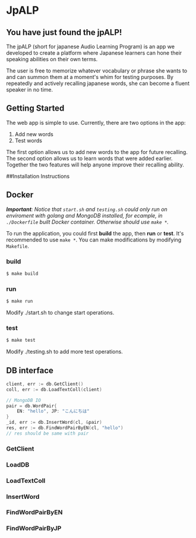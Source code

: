 # JpALP

## You have just found the jpALP!
The jpALP (short for japanese Audio Learning Program) is an app we developed to create a platform where Japanese learners can hone their speaking abilities on their own terms.

The user is free to memorize whatever vocabulary or phrase she wants to and can summon them at a moment's whim for testing purposes. By repeatedly and actively recalling japanese words, she can become a fluent speaker in no time.

## Getting Started
The web app is simple to use. Currently, there are two options in the app:
1. Add new words
2. Test words

The first option allows us to add new words to the app for future recalling. The second option allows us to learn words that were added earlier. Together the two features will help anyone improve their recalling ability.

##Installation Instructions


## Docker

***Important**: Notice that ```start.sh``` and ```testing.sh``` could only run on enviroment with golang and MongoDB installed, 
for ecample, in ```./Dockerfile``` built Docker container. Otherwise should use ```make *```.*

To run the application, you could first **build** the app, then **run** or **test**. It's recommended to use ```make *```. You can make modifications by modifying ```Makefile```.

### build

```sh
$ make build
```

### run

```sh
$ make run
```

Modify ./start.sh to change start operations.

### test

```sh
$ make test
```

Modify ./testing.sh to add more test operations.

## DB interface

```go
client, err := db.GetClient()
coll, err := db.LoadTextColl(client)

// MongoDB IO
pair = db.WordPair{
    EN: "hello", JP: "こんにちは"
}
_id, err := db.InsertWord(cl, &pair)
res, err := db.FindWordPairByEN(cl, "hello")
// res should be same with pair
```

### GetClient

### LoadDB

### LoadTextColl

### InsertWord

### FindWordPairByEN

### FindWordPairByJP

